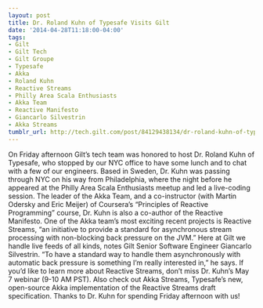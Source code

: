 ```yaml
---
layout: post
title: Dr. Roland Kuhn of Typesafe Visits Gilt
date: '2014-04-28T11:18:00-04:00'
tags:
- Gilt
- Gilt Tech
- Gilt Groupe
- Typesafe
- Akka
- Roland Kuhn
- Reactive Streams
- Philly Area Scala Enthusiasts
- Akka Team
- Reactive Manifesto
- Giancarlo Silvestrin
- Akka Streams
tumblr_url: http://tech.gilt.com/post/84129438134/dr-roland-kuhn-of-typesafe-visits-gilt
---
```


On Friday afternoon Gilt’s tech team was honored to host Dr. Roland Kuhn of Typesafe, who stopped by our NYC office to have some lunch and to chat with a few of our engineers. Based in Sweden, Dr. Kuhn was passing through NYC on his way from Philadelphia, where the night before he appeared at the Philly Area Scala Enthusiasts meetup and led a live-coding session.
The leader of the Akka Team, and a co-instructor (with Martin Odersky and Eric Meijer) of Coursera’s “Principles of Reactive Programming” course, Dr. Kuhn is also a co-author of the Reactive Manifesto. One of the Akka team’s most exciting recent projects is Reactive Streams, “an initiative to provide a standard for asynchronous stream processing with non-blocking back pressure on the JVM.” Here at Gilt we handle live feeds of all kinds, notes Gilt Senior Software Engineer Giancarlo Silvestrin. “To have a standard way to handle them asynchronously with automatic back pressure is something I’m really interested in,” he says.
If you’d like to learn more about Reactive Streams, don’t miss Dr. Kuhn’s May 7 webinar (9-10 AM PST). Also check out Akka Streams, Typesafe’s new, open-source Akka implementation of the Reactive Streams draft specification.
Thanks to Dr. Kuhn for spending Friday afternoon with us!
